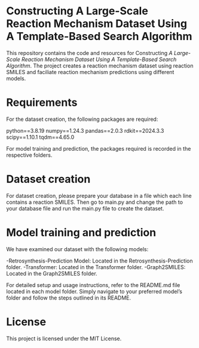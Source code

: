# Constructing A Large-Scale Reaction Mechanism Dataset Using A Template-Based Search Algorithm
This repository contains the code and resources for Constructing *A Large-Scale Reaction Mechanism Dataset Using A Template-Based Search Algorithm*. The project creates a reaction mechanism dataset using reaction SMILES and faciliate reaction mechanism predictions using different models.

# Requirements
For the dataset creation, the following packages are required:

python==3.8.19
numpy==1.24.3
pandas==2.0.3
rdkit==2024.3.3
scipy==1.10.1
tqdm==4.65.0

For model training and prediction, the packages required is recorded in the respective folders.

# Dataset creation
For dataset creation, please prepare your database in a file which each line contains a reaction SMILES. Then go to main.py and change the path to your database file and run the main.py file to create the dataset.

# Model training and prediction
We have examined our dataset with the following models:

-Retrosynthesis-Prediction Model: Located in the Retrosynthesis-Prediction folder.
-Transformer: Located in the Transformer folder.
-Graph2SMILES: Located in the Graph2SMILES folder.

For detailed setup and usage instructions, refer to the README.md file located in each model folder. Simply navigate to your preferred model’s folder and follow the steps outlined in its README.

# License
This project is licensed under the MIT License.
